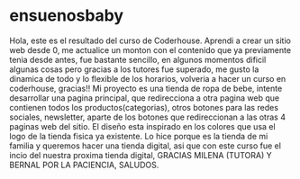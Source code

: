 # ensuenosbaby
Hola, este es el resultado del curso de Coderhouse.
Aprendi a crear un sitio web desde 0, me actualice un monton con el contenido que ya previamente tenia desde antes, 
fue bastante sencillo, en algunos momentos dificil algunas cosas pero gracias a los tutores fue superado, me gusto la dinamica de todo y 
lo flexible de los horarios, volveria a hacer un curso en coderhouse, gracias!!
Mi proyecto es una tienda de ropa de bebe, intente desarrollar una pagina principal, que redirecciona a otra pagina web que contienen todos los productos(categorias), 
otros botones para las redes sociales, newsletter, aparte de los botones que redireccionan a las otras 4 paginas web del sitio. El diseño esta inspirado en los colores 
que usa el logo de la tienda fisica ya existente. Lo hice porque es la tienda de mi familia y queremos hacer una tienda digital, asi que con este curso fue el incio del
nuestra proxima tienda digital, 
GRACIAS MILENA (TUTORA) Y BERNAL POR LA PACIENCIA,
SALUDOS.
